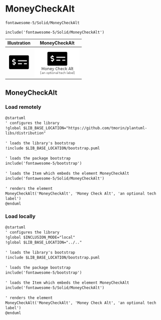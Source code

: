 # MoneyCheckAlt


```text
fontawesome-5/Solid/MoneyCheckAlt
```

```text
include('fontawesome-5/Solid/MoneyCheckAlt')
```



| Illustration | MoneyCheckAlt |
| :---: | :---: |
| ![illustration for Illustration](../../fontawesome-5/Solid/MoneyCheckAlt.png) | ![illustration for MoneyCheckAlt](../../fontawesome-5/Solid/MoneyCheckAlt.Local.png) |




## MoneyCheckAlt

### Load remotely
```plantuml
@startuml
' configures the library
!global $LIB_BASE_LOCATION="https://github.com/tmorin/plantuml-libs/distribution"

' loads the library's bootstrap
!include $LIB_BASE_LOCATION/bootstrap.puml

' loads the package bootstrap
include('fontawesome-5/bootstrap')

' loads the Item which embeds the element MoneyCheckAlt
include('fontawesome-5/Solid/MoneyCheckAlt')

' renders the element
MoneyCheckAlt('MoneyCheckAlt', 'Money Check Alt', 'an optional tech label')
@enduml
```

### Load locally
```plantuml
@startuml
' configures the library
!global $INCLUSION_MODE="local"
!global $LIB_BASE_LOCATION="../.."

' loads the library's bootstrap
!include $LIB_BASE_LOCATION/bootstrap.puml

' loads the package bootstrap
include('fontawesome-5/bootstrap')

' loads the Item which embeds the element MoneyCheckAlt
include('fontawesome-5/Solid/MoneyCheckAlt')

' renders the element
MoneyCheckAlt('MoneyCheckAlt', 'Money Check Alt', 'an optional tech label')
@enduml
```

